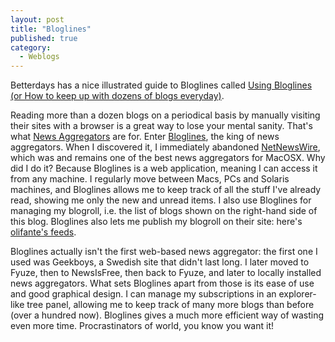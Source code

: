 ```yaml
---
layout: post
title: "Bloglines"
published: true
category:
  - Weblogs
---
```


Betterdays has a nice illustrated guide to Bloglines called [Using
Bloglines (or How to keep up with dozens of blogs everyday)].

Reading more than a dozen blogs on a periodical basis by manually
visiting their sites with a browser is a great way to lose your mental
sanity. That's what [News Aggregators] are for. Enter [Bloglines], the
king of news aggregators. When I discovered it, I immediately abandoned
[NetNewsWire], which was and remains one of the best news aggregators
for MacOSX. Why did I do it? Because Bloglines is a web application,
meaning I can access it from any machine. I regularly move between Macs,
PCs and Solaris machines, and Bloglines allows me to keep track of all
the stuff I've already read, showing me only the new and unread items. I
also use Bloglines for managing my blogroll, i.e. the list of blogs
shown on the right-hand side of this blog. Bloglines also lets me
publish my blogroll on their site: here's [olifante's feeds].

Bloglines actually isn't the first web-based news aggregator: the first
one I used was Geekboys, a Swedish site that didn't last long. I later
moved to Fyuze, then to NewsIsFree, then back to Fyuze, and later to
locally installed news aggregators. What sets Bloglines apart from those
is its ease of use and good graphical design. I can manage my
subscriptions in an explorer-like tree panel, allowing me to keep track
of many more blogs than before (over a hundred now). Bloglines gives a
much more efficient way of wasting even more time. Procrastinators of
world, you know you want it!

  [Using Bloglines (or How to keep up with dozens of blogs everyday)]: http://preetamrai.com/weblog/archives/2005/04/25/bloglines-how-to-keep-track-of-hundreds-of-blogs-and-some-news-and-some-podcasts-and-some-flickrs-photos-etc-etc/
    "betterdays | Blog Archive | Using Bloglines (or How to keep up with dozens of blogs everyday)"
  [News Aggregators]: http://en.wikipedia.org/wiki/News_aggregator
  [Bloglines]: http://www.bloglines.com
  [NetNewsWire]: http://ranchero.com/netnewswire
  [olifante's feeds]: bloglines.com/public/olifante
